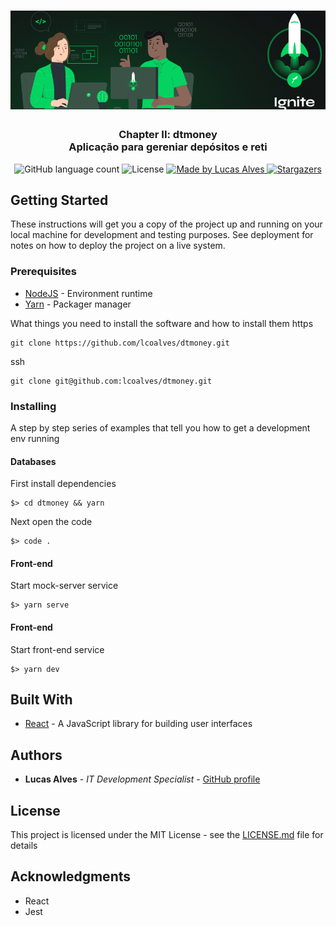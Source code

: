 <h1 align="center">
  <img alt="Chapter II: dtmoney" title="Chapter II: dtmoney" src=".github/ignite.png" width="800px" />
</h1>

<h3 align="center">
  Chapter II: dtmoney
  <br>
  Aplicação para gereniar depósitos e reti
</h3>

<!-- <p align="center">See in action: <a href="https://www.notion.so/Desafio-02-Componentizando-a-aplica-o-b9f0f025c95b437699d0c3115f55b0f1">click here</a></p> -->

<p align="center">
  <img alt="GitHub language count" src="https://img.shields.io/github/languages/count/lcoalves/dtmoney?color=%2304D361">

  <img alt="License" src="https://img.shields.io/badge/license-MIT-%2304D361">

  <a href="https://github.com/lcoalves">
    <img alt="Made by Lucas Alves" src="https://img.shields.io/badge/made%20by-Lucas%20Alves-%2304D361">
  </a>

  <a href="https://github.com/lcoalves/dtmoney/stargazers">
    <img alt="Stargazers" src="https://img.shields.io/github/stars/lcoalves/dtmoney?style=social">
  </a>
</p>

## Getting Started

These instructions will get you a copy of the project up and running on your local machine for development and testing purposes. See deployment for notes on how to deploy the project on a live system.

### Prerequisites
- [NodeJS](https://nodejs.org/en/) - Environment runtime
- [Yarn](https://yarnpkg.com/getting-started/install) - Packager manager

What things you need to install the software and how to install them
https
```
git clone https://github.com/lcoalves/dtmoney.git
```
ssh
```
git clone git@github.com:lcoalves/dtmoney.git
```

### Installing

A step by step series of examples that tell you how to get a development env running

#### Databases
First install dependencies
```
$> cd dtmoney && yarn
```
Next open the code
```
$> code .
```

#### Front-end
Start mock-server service
```
$> yarn serve
```

#### Front-end
Start front-end service
```
$> yarn dev
```

## Built With

* [React](https://reactjs.org/docs/getting-started.html) - A JavaScript library for building user interfaces

## Authors

* **Lucas Alves** - *IT Development Specialist* - [GitHub profile](https://github.com/lcoalves)

## License

This project is licensed under the MIT License - see the [LICENSE.md](https://github.com/lcoalves/dtmoney/blob/master/LICENSE) file for details

## Acknowledgments

* React
* Jest